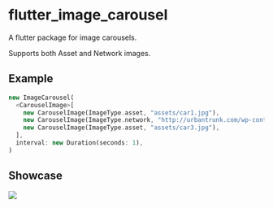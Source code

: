 # flutter_image_carousel

A flutter package for image carousels.

Supports both Asset and Network images.

## Example

```dart
new ImageCarousel(
  <CarouselImage>[
    new CarouselImage(ImageType.asset, "assets/car1.jpg"),
    new CarouselImage(ImageType.network, "http://urbantrunk.com/wp-content/uploads/2016/06/volkswagen-pink-beetle-thumbnail-1-990x667.jpg"),
    new CarouselImage(ImageType.asset, "assets/car3.jpg"),
  ],
  interval: new Duration(seconds: 1),
)
```

## Showcase

![](https://github.com/theobouwman/flutter_image_carousel/blob/master/show_case_gif.gif)